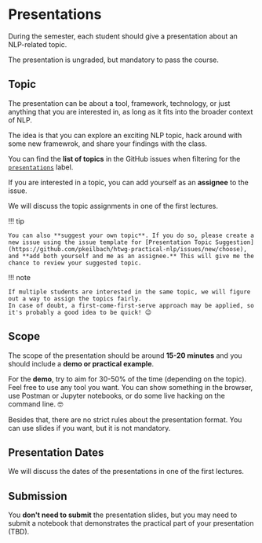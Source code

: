 # Presentations

During the semester, each student should give a presentation about an NLP-related topic.

The presentation is ungraded, but mandatory to pass the course.

## Topic

The presentation can be about a tool, framework, technology, or just anything that you are interested in, as long as it fits into the broader context of NLP.

The idea is that you can explore an exciting NLP topic, hack around with some new framewrok, and share your findings with the class.

You can find the **list of topics** in the GitHub issues when filtering for the [`presentations`](https://github.com/pkeilbach/htwg-practical-nlp/labels/presentations) label.

If you are interested in a topic, you can add yourself as an **assignee** to the issue.

We will discuss the topic assignments in one of the first lectures.

!!! tip

    You can also **suggest your own topic**. If you do so, please create a new issue using the issue template for [Presentation Topic Suggestion](https://github.com/pkeilbach/htwg-practical-nlp/issues/new/choose), and **add both yourself and me as an assignee.** This will give me the chance to review your suggested topic.

!!! note

    If multiple students are interested in the same topic, we will figure out a way to assign the topics fairly.
    In case of doubt, a first-come-first-serve approach may be applied, so it's probably a good idea to be quick! 😉

## Scope

The scope of the presentation should be around **15-20 minutes** and you should include a **demo or practical example**.

For the **demo**, try to aim for 30-50% of the time (depending on the topic). Feel free to use any tool you want. You can show something in the browser, use Postman or Jupyter notebooks, or do some live hacking on the command line. 🤓

Besides that, there are no strict rules about the presentation format. You can use slides if you want, but it is not mandatory.

## Presentation Dates

We will discuss the dates of the presentations in one of the first lectures.

## Submission

You **don't need to submit** the presentation slides, but you may need to submit a notebook that demonstrates the practical part of your presentation (TBD).
